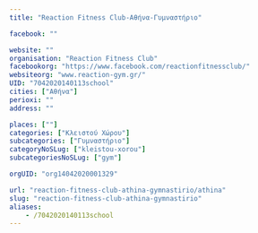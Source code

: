 ```yaml
---
title: "Reaction Fitness Club-Αθήνα-Γυμναστήριο"

facebook: ""

website: ""
organisation: "Reaction Fitness Club"
facebookorg: "https://www.facebook.com/reactionfitnessclub/"
websiteorg: "www.reaction-gym.gr/"
UID: "7042020140113school"
cities: ["Αθήνα"]
perioxi: ""
address: ""

places: [""]
categories: ["Κλειστού Χώρου"]
subcategories: ["Γυμναστήριο"]
categoryNoSLug: ["kleistou-xorou"]
subcategoriesNoSLug: ["gym"]

orgUID: "org14042020001329"

url: "reaction-fitness-club-athina-gymnastirio/athina"
slug: "reaction-fitness-club-athina-gymnastirio"
aliases:
    - /7042020140113school
---
```





